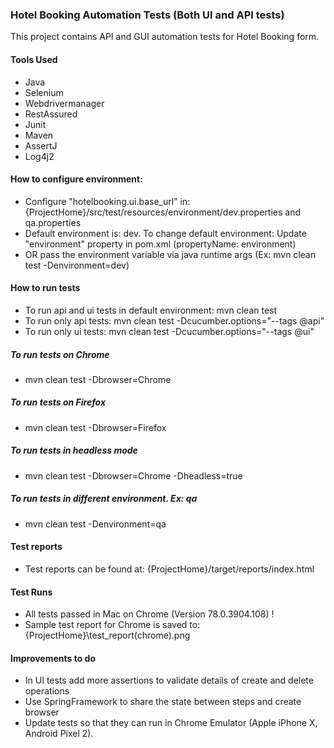 ### Hotel Booking Automation Tests (Both UI and API tests)

This project contains API and GUI automation tests for Hotel Booking form.

#### Tools Used
- Java
- Selenium
- Webdrivermanager
- RestAssured
- Junit
- Maven
- AssertJ
- Log4j2

#### How to configure environment:
- Configure "hotelbooking.ui.base_url" in: {ProjectHome}/src/test/resources/environment/dev.properties and qa.properties
- Default environment is: dev. To change default environment: Update "environment" property in pom.xml (propertyName: environment) 
- OR pass the environment variable via java runtime args (Ex: mvn clean test -Denvironment=dev)

#### How to run tests

- To run api and ui tests in default environment: mvn clean test
- To run only api tests: mvn clean test -Dcucumber.options="--tags @api"
- To run only ui tests: mvn clean test -Dcucumber.options="--tags @ui"

##### To run tests on Chrome
- mvn clean test -Dbrowser=Chrome

##### To run tests on Firefox
- mvn clean test -Dbrowser=Firefox

##### To run tests in headless mode
- mvn clean test -Dbrowser=Chrome -Dheadless=true

##### To run tests in different environment. Ex: qa
- mvn clean test -Denvironment=qa


#### Test reports
- Test reports can be found at: {ProjectHome}/target/reports/index.html

#### Test Runs
- All tests passed in Mac on Chrome (Version 78.0.3904.108) !
- Sample test report for Chrome is saved to: {ProjectHome}\test_report(chrome).png


#### Improvements to do
- In UI tests add more assertions to validate details of create and delete operations
- Use SpringFramework to share the state between steps and create browser
- Update tests so that they can run in Chrome Emulator (Apple iPhone X, Android Pixel 2).


